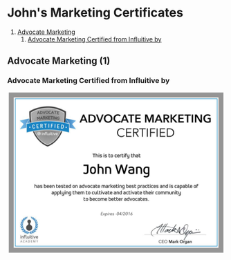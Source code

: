 # John's Marketing Certificates
1. [Advocate Marketing](#advocate-marketing-1)
    1. [Advocate Marketing Certified from Influitive by](#advocate-marketing-certified-from-influitive-by)
## Advocate Marketing (1)
### Advocate Marketing Certified from Influitive by 

![John's Advocate Marketing Certified from Influitive by](cert_marketing_influitive_advocate-marketing-certified_2016-04.png)


